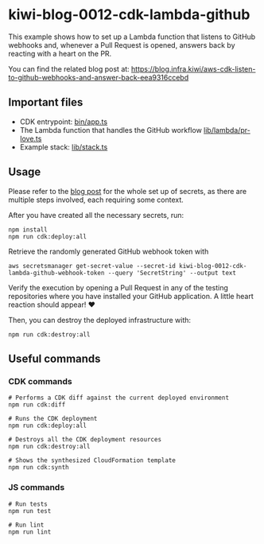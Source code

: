 # kiwi-blog-0012-cdk-lambda-github

This example shows how to set up a Lambda function that listens to GitHub webhooks and,
whenever a Pull Request is opened, answers back by reacting with a heart on the PR.

You can find the related blog post at: https://blog.infra.kiwi/aws-cdk-listen-to-github-webhooks-and-answer-back-eea9316ccebd

## Important files

* CDK entrypoint: [bin/app.ts](bin/app.ts)
* The Lambda function that handles the GitHub workflow [lib/lambda/pr-love.ts](lib/lambda/pr-love.ts)
* Example stack: [lib/stack.ts](lib/stack.ts)

## Usage

Please refer to the [blog post](https://blog.infra.kiwi/aws-cdk-listen-to-github-webhooks-and-answer-back-eea9316ccebd) for the whole set up of secrets, as there are
multiple steps involved, each requiring some context.

After you have created all the necessary secrets, run:

```shell
npm install
npm run cdk:deploy:all
```

Retrieve the randomly generated GitHub webhook token with

```shell
aws secretsmanager get-secret-value --secret-id kiwi-blog-0012-cdk-lambda-github-webhook-token --query 'SecretString' --output text
```

Verify the execution by opening a Pull Request in any of the testing repositories
where you have installed your GitHub application. A little heart reaction should
appear! ❤️

Then, you can destroy the deployed infrastructure with:

```shell
npm run cdk:destroy:all
```

## Useful commands

### CDK commands

```shell
# Performs a CDK diff against the current deployed environment
npm run cdk:diff

# Runs the CDK deployment
npm run cdk:deploy:all

# Destroys all the CDK deployment resources
npm run cdk:destroy:all

# Shows the synthesized CloudFormation template
npm run cdk:synth
```

### JS commands

```shell
# Run tests
npm run test

# Run lint
npm run lint
```
